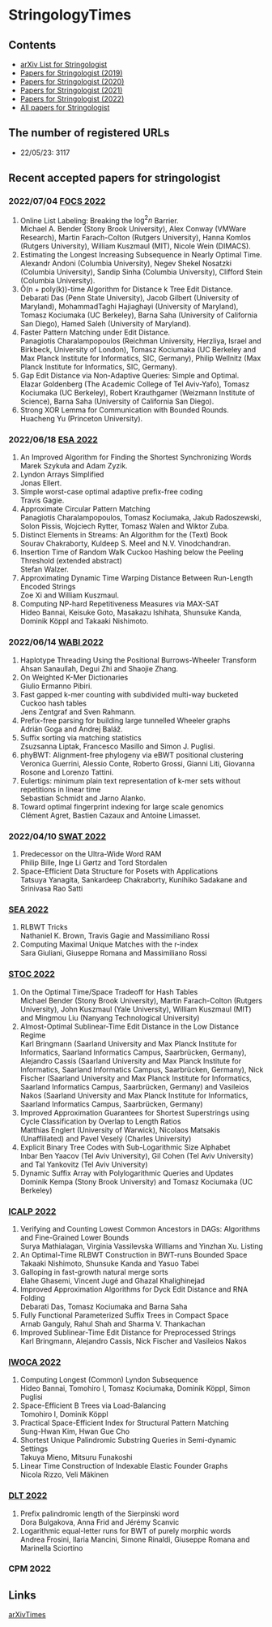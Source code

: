 # StringologyTimes


## Contents
- [arXiv List for Stringologist](https://stringologytimes.github.io/StringologyTimes/docs/output/arxiv_list)
- [Papers for Stringologist (2019)](https://stringologytimes.github.io/StringologyTimes/docs/output/list_2019)
- [Papers for Stringologist (2020)](https://stringologytimes.github.io/StringologyTimes/docs/output/list_2020)
- [Papers for Stringologist (2021)](https://stringologytimes.github.io/StringologyTimes/docs/output/list_2021)
- [Papers for Stringologist (2022)](https://stringologytimes.github.io/StringologyTimes/docs/output/list_2022)
- [All papers for Stringologist](https://stringologytimes.github.io/StringologyTimes/docs/output/complete_list)

## The number of registered URLs
- 22/05/23: 3117

## Recent accepted papers for stringologist

### 2022/07/04 [FOCS 2022](https://focs2022.eecs.berkeley.edu/accepted_papers.html)

1. Online List Labeling: Breaking the $\log^2 n$ Barrier.  
Michael A. Bender (Stony Brook University), Alex Conway (VMWare Research), Martin Farach-Colton (Rutgers University), Hanna Komlos (Rutgers University), William Kuszmaul (MIT), Nicole Wein (DIMACS).  
2. Estimating the Longest Increasing Subsequence in Nearly Optimal Time.  
Alexandr Andoni (Columbia University), Negev Shekel Nosatzki (Columbia University), Sandip Sinha (Columbia University), Clifford Stein (Columbia University).  
3. Õ(n + poly(k))-time Algorithm for Distance k Tree Edit Distance.  
Debarati Das (Penn State University), Jacob Gilbert (University of Maryland), MohammadTaghi Hajiaghayi (University of Maryland), Tomasz Kociumaka (UC Berkeley), Barna Saha (University of California San Diego), Hamed Saleh (University of Maryland).  
4. Faster Pattern Matching under Edit Distance.  
Panagiotis Charalampopoulos (Reichman University, Herzliya, Israel and Birkbeck, University of London), Tomasz Kociumaka (UC Berkeley and Max Planck Institute for Informatics, SIC, Germany), Philip Wellnitz (Max Planck Institute for Informatics, SIC, Germany).  
5. Gap Edit Distance via Non-Adaptive Queries: Simple and Optimal.  
Elazar Goldenberg (The Academic College of Tel Aviv-Yafo), Tomasz Kociumaka (UC Berkeley), Robert Krauthgamer (Weizmann Institute of Science), Barna Saha (University of California San Diego).  
6. Strong XOR Lemma for Communication with Bounded Rounds.  
Huacheng Yu (Princeton University).  

### 2022/06/18 [ESA 2022](https://algo2022.eu/esa/#papers)

1. An Improved Algorithm for Finding the Shortest Synchronizing Words  
Marek Szykuła and Adam Zyzik.  
2. Lyndon Arrays Simplified  
Jonas Ellert.  
3. Simple worst-case optimal adaptive prefix-free coding  
Travis Gagie.  
4. Approximate Circular Pattern Matching  
Panagiotis Charalampopoulos, Tomasz Kociumaka, Jakub Radoszewski, Solon Pissis, Wojciech Rytter, Tomasz Walen and Wiktor Zuba.  
5. Distinct Elements in Streams: An Algorithm for the (Text) Book  
Sourav Chakraborty, Kuldeep S. Meel and N.V. Vinodchandran.   
6. Insertion Time of Random Walk Cuckoo Hashing below the Peeling Threshold (extended abstract)  
Stefan Walzer.   
7. Approximating Dynamic Time Warping Distance Between Run-Length Encoded Strings  
Zoe Xi and William Kuszmaul.   
8. Computing NP-hard Repetitiveness Measures via MAX-SAT  
Hideo Bannai, Keisuke Goto, Masakazu Ishihata, Shunsuke Kanda, Dominik Köppl and Takaaki Nishimoto.   

### 2022/06/14 [WABI 2022](https://algo2022.eu/wabi/)
1. Haplotype Threading Using the Positional Burrows-Wheeler Transform   
Ahsan Sanaullah, Degui Zhi and Shaojie Zhang.   
2. On Weighted K-Mer Dictionaries  
Giulio Ermanno Pibiri.   
3. Fast gapped k-mer counting with subdivided multi-way bucketed Cuckoo hash tables  
Jens Zentgraf and Sven Rahmann.  
4. Prefix-free parsing for building large tunnelled Wheeler graphs  
Adrián Goga and Andrej Baláž.  
5. Suffix sorting via matching statistics  
Zsuzsanna Liptak, Francesco Masillo and Simon J. Puglisi.  
6. phyBWT: Alignment-free phylogeny via eBWT positional clustering  
Veronica Guerrini, Alessio Conte, Roberto Grossi, Gianni Liti, Giovanna Rosone and Lorenzo Tattini.  
7. Eulertigs: minimum plain text representation of k-mer sets without repetitions in linear time  
Sebastian Schmidt and Jarno Alanko.  
8. Toward optimal fingerprint indexing for large scale genomics  
Clément Agret, Bastien Cazaux and Antoine Limasset.  

### 2022/04/10 [SWAT 2022](https://www.setur.fo/en/education/swat-2022/) 

1. Predecessor on the Ultra-Wide Word RAM  
Philip Bille, Inge Li Gørtz and Tord Stordalen  
2. Space-Efficient Data Structure for Posets with Applications  
Tatsuya Yanagita, Sankardeep Chakraborty, Kunihiko Sadakane and Srinivasa Rao Satti


### [SEA 2022](https://sea2022.ifi.uni-heidelberg.de/acceptedpapers.html)
1. RLBWT Tricks  
Nathaniel K. Brown, Travis Gagie and Massimiliano Rossi  
2. Computing Maximal Unique Matches with the r-index  
Sara Giuliani, Giuseppe Romana and Massimiliano Rossi  

### [STOC 2022](http://acm-stoc.org/stoc2022/accepted-papers.html)

1. On the Optimal Time/Space Tradeoff for Hash Tables  
Michael Bender (Stony Brook University), Martin Farach-Colton (Rutgers University), John Kuszmaul (Yale University), William Kuszmaul (MIT) and Mingmou Liu (Nanyang Technological University)  
2. Almost-Optimal Sublinear-Time Edit Distance in the Low Distance Regime  
Karl Bringmann (Saarland University and Max Planck Institute for Informatics, Saarland Informatics Campus, Saarbrücken, Germany), Alejandro Cassis (Saarland University and Max Planck Institute for Informatics, Saarland Informatics Campus, Saarbrücken, Germany), Nick Fischer (Saarland University and Max Planck Institute for Informatics, Saarland Informatics Campus, Saarbrücken, Germany) and Vasileios Nakos (Saarland University and Max Planck Institute for Informatics, Saarland Informatics Campus, Saarbrücken, Germany)   
3. Improved Approximation Guarantees for Shortest Superstrings using Cycle Classification by Overlap to Length Ratios  
Matthias Englert (University of Warwick), Nicolaos Matsakis (Unaffiliated) and Pavel Veselý (Charles University)   
4. Explicit Binary Tree Codes with Sub-Logarithmic Size Alphabet  
Inbar Ben Yaacov (Tel Aviv University), Gil Cohen (Tel Aviv University) and Tal Yankovitz (Tel Aviv University)   
5. Dynamic Suffix Array with Polylogarithmic Queries and Updates  
Dominik Kempa (Stony Brook University) and Tomasz Kociumaka (UC Berkeley)   

### [ICALP 2022](https://icalp2022.irif.fr/?page_id=85)
1. Verifying and Counting Lowest Common Ancestors in DAGs: Algorithms and Fine-Grained Lower Bounds  
Surya Mathialagan, Virginia Vassilevska Williams and Yinzhan Xu. Listing  
2. An Optimal-Time RLBWT Construction in BWT-runs Bounded Space  
Takaaki Nishimoto, Shunsuke Kanda and Yasuo Tabei  
3. Galloping in fast-growth natural merge sorts  
Elahe Ghasemi, Vincent Jugé and Ghazal Khalighinejad  
4. Improved Approximation Algorithms for Dyck Edit Distance and RNA Folding  
Debarati Das, Tomasz Kociumaka and Barna Saha  
5. Fully Functional Parameterized Suffix Trees in Compact Space  
Arnab Ganguly, Rahul Shah and Sharma V. Thankachan  
6. Improved Sublinear-Time Edit Distance for Preprocessed Strings  
Karl Bringmann, Alejandro Cassis, Nick Fischer and Vasileios Nakos  

### [IWOCA 2022](https://www.uni-trier.de/en/universitaet/fachbereiche-faecher/fachbereich-iv/faecher/informatikwissenschaften/professuren/theoretische-informatik/research/conferences-and-workshops/iwoca-2022)
1. Computing Longest (Common) Lyndon Subsequence  
Hideo Bannai, Tomohiro I, Tomasz Kociumaka, Dominik Köppl, Simon Puglisi 
2. Space-Efficient B Trees via Load-Balancing  
Tomohiro I, Dominik Köppl  
3. Practical Space-Efficient Index for Structural Pattern Matching  
Sung-Hwan Kim, Hwan Gue Cho  
4. Shortest Unique Palindromic Substring Queries in Semi-dynamic Settings  
Takuya Mieno, Mitsuru Funakoshi  
5. Linear Time Construction of Indexable Elastic Founder Graphs  
Nicola Rizzo, Veli Mäkinen  

### [DLT 2022](https://www.usf.edu/arts-sciences/conferences/dlt2022/accepted_papers.aspx)
1. Prefix palindromic length of the Sierpinski word  
Dora Bulgakova, Anna Frid and Jérémy Scanvic  
2. Logarithmic equal-letter runs for BWT of purely morphic words  
Andrea Frosini, Ilaria Mancini, Simone Rinaldi, Giuseppe Romana and Marinella Sciortino  


### CPM 2022 



## Links
[arXivTimes](https://github.com/arXivTimes/arXivTimes)